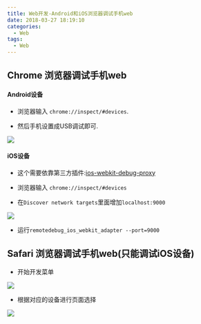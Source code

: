 ```yaml
---
title: Web开发-Android和iOS浏览器调试手机web
date: 2018-03-27 18:19:10
categories:
  - Web
tags: 
  - Web
---
```


## Chrome 浏览器调试手机web
#### Android设备
*  浏览器输入 `chrome://inspect/#devices`.

*  然后手机设置成USB调试即可.

![](https://upload-images.jianshu.io/upload_images/1666327-8d4747a78e5b7a0e.png?imageMogr2/auto-orient/strip%7CimageView2/2/w/1240)

#### iOS设备
* 这个需要依靠第三方插件:[ios-webkit-debug-proxy](https://github.com/google/ios-webkit-debug-proxy)

* 浏览器输入 `chrome://inspect/#devices`

* 在`Discover network targets`里面增加`localhost:9000`

![](https://upload-images.jianshu.io/upload_images/1666327-29face9afcae2f54.png?imageMogr2/auto-orient/strip%7CimageView2/2/w/1240)

* 运行`remotedebug_ios_webkit_adapter --port=9000`

## Safari 浏览器调试手机web(只能调试iOS设备)

* 开始开发菜单

![](https://upload-images.jianshu.io/upload_images/1666327-56e0bec271cfe717.png?imageMogr2/auto-orient/strip%7CimageView2/2/w/1240)

* 根据对应的设备进行页面选择

![](https://upload-images.jianshu.io/upload_images/1666327-12997f69cfce6665.png?imageMogr2/auto-orient/strip%7CimageView2/2/w/1240)

